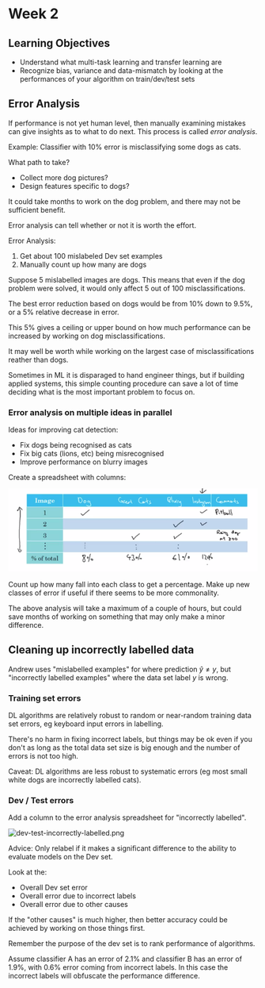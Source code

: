 # Week 2

## Learning Objectives
* Understand what multi-task learning and transfer learning are
* Recognize bias, variance and data-mismatch by looking at the performances of your algorithm on train/dev/test sets

## Error Analysis

If performance is not yet human level, then manually examining mistakes can give insights as to what to do next. This process is called *error analysis*.

Example: Classifier with 10% error is misclassifying some dogs as cats.

What path to take?
* Collect more dog pictures?
* Design features specific to dogs?

It could take months to work on the dog problem, and there may not be sufficient benefit.

Error analysis can tell whether or not it is worth the effort.

Error Analysis:
1. Get about 100 mislabeled Dev set examples
1. Manually count up how many are dogs

Suppose 5 mislabelled images are dogs. This means that even if the dog problem were solved, it would only affect 5 out of 100 misclassifications.

The best error reduction based on dogs would be from 10% down to 9.5%, or a 5% relative decrease in error.

This 5% gives a ceiling or upper bound on how much performance can be increased by working on dog misclassifications.

It may well be worth while working on the largest case of misclassifications reather than dogs.

Sometimes in ML it is disparaged to hand engineer things, but if building applied systems, this simple counting procedure can save a lot of time deciding what is the most important problem to focus on.

### Error analysis on multiple ideas in parallel

Ideas for improving cat detection:

* Fix dogs being recognised as cats
* Fix big cats (lions, etc) being misrecognised
* Improve performance on blurry images

Create a spreadsheet with columns:

![wk2-error-analysis.png](wk2-error-analysis.png)

Count up how many fall into each class to get a percentage. Make up new classes of error if useful if there seems to be more commonality.

The above analysis will take a maximum of a couple of hours, but could save months of working on something that may only make a minor difference.

## Cleaning up incorrectly labelled data

Andrew uses "mislabelled examples" for where prediction $\hat y \ne y$, but "incorrectly labelled examples" where the data set label $y$ is wrong.

### Training set errors

DL algorithms are relatively robust to random or near-random training data set errors, eg keyboard input errors in labelling.

There's no harm in fixing incorrect labels, but things may be ok even if you don't as long as the total data set size is big enough and the number of errors is not too high.

Caveat: DL algorithms are less robust to systematic errors (eg most small white dogs are incorrectly labelled cats).

### Dev / Test errors

Add a column to the error analysis spreadsheet for "incorrectly labelled".

![dev-test-incorrectly-labelled.png](dev-test-incorrectly-labelled.png)

Advice: Only relabel if it makes a significant difference to the ability to evaluate models on the Dev set.

Look at the:

* Overall Dev set error
* Overall error due to incorrect labels
* Overall error due to other causes

If the "other causes" is much higher, then better accuracy could be achieved by working on those things first.

Remember the purpose of the dev set is to rank performance of algorithms.

Assume classifier A has an error of 2.1% and classifier B has an error of 1.9%, with 0.6% error coming from incorrect labels. In this case the incorrect labels will obfuscate the performance difference.
